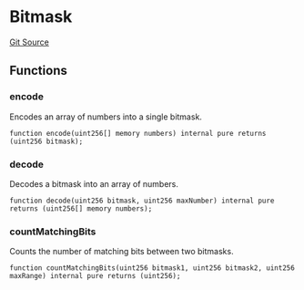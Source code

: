 # Bitmask
[Git Source](https://github.com//PermissionlessGames/degen-casino/blob/401dce454c4456b355ac493469641afe0e9d992b/src/libraries/Bitmask.sol)


## Functions
### encode

Encodes an array of numbers into a single bitmask.


```solidity
function encode(uint256[] memory numbers) internal pure returns (uint256 bitmask);
```

### decode

Decodes a bitmask into an array of numbers.


```solidity
function decode(uint256 bitmask, uint256 maxNumber) internal pure returns (uint256[] memory numbers);
```

### countMatchingBits

Counts the number of matching bits between two bitmasks.


```solidity
function countMatchingBits(uint256 bitmask1, uint256 bitmask2, uint256 maxRange) internal pure returns (uint256);
```

